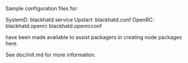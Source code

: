 Sample configuration files for:

SystemD: blackhatd.service
Upstart: blackhatd.conf
OpenRC:  blackhatd.openrc
         blackhatd.openrcconf

have been made available to assist packagers in creating node packages here.

See doc/init.md for more information.
